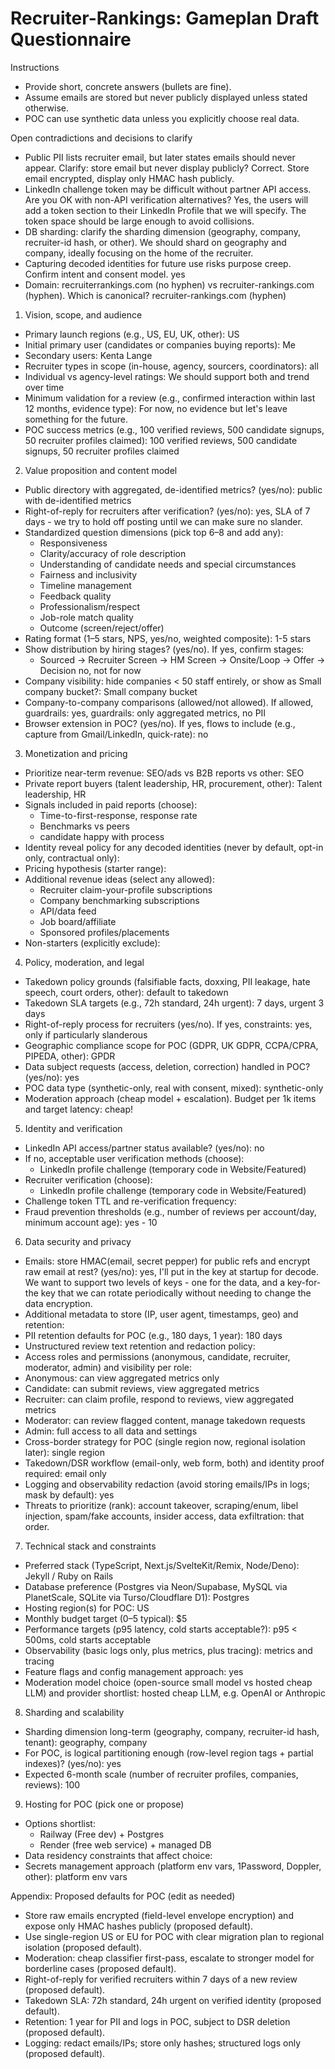 # Recruiter-Rankings: Gameplan Draft Questionnaire

Instructions
- Provide short, concrete answers (bullets are fine).
- Assume emails are stored but never publicly displayed unless stated otherwise.
- POC can use synthetic data unless you explicitly choose real data.

Open contradictions and decisions to clarify
- Public PII lists recruiter email, but later states emails should never appear. Clarify: store email but never display publicly?
  Correct. Store email encrypted, display only HMAC hash publicly.
- LinkedIn challenge token may be difficult without partner API access. Are you OK with non-API verification alternatives?
  Yes, the users will add a token section to their LinkedIn Profile that we will specify. The token space should be large enough to avoid collisions.
- DB sharding: clarify the sharding dimension (geography, company, recruiter-id hash, or other).
We should shard on geography and company, ideally focusing on the home of the recruiter.
- Capturing decoded identities for future use risks purpose creep. Confirm intent and consent model.
   yes
- Domain: recruiterrankings.com (no hyphen) vs recruiter-rankings.com (hyphen). Which is canonical?
    recruiter-rankings.com (hyphen)

1) Vision, scope, and audience
- Primary launch regions (e.g., US, EU, UK, other):
US
- Initial primary user (candidates or companies buying reports):
Me
- Secondary users:
Kenta Lange
- Recruiter types in scope (in-house, agency, sourcers, coordinators):
all
- Individual vs agency-level ratings:
We should support both and trend over time
- Minimum validation for a review (e.g., confirmed interaction within last 12 months, evidence type):
For now, no evidence but let's leave something for the future.
- POC success metrics (e.g., 100 verified reviews, 500 candidate signups, 50 recruiter profiles claimed):
100 verified reviews, 500 candidate signups, 50 recruiter profiles claimed

2) Value proposition and content model
- Public directory with aggregated, de-identified metrics? (yes/no):
public with de-identified metrics
- Right-of-reply for recruiters after verification? (yes/no):
yes, SLA of 7 days - we try to hold off posting until we can make sure no slander.
- Standardized question dimensions (pick top 6–8 and add any):
  - Responsiveness
  - Clarity/accuracy of role description
  - Understanding of candidate needs and special circumstances
  - Fairness and inclusivity
  - Timeline management
  - Feedback quality
  - Professionalism/respect
  - Job-role match quality
  - Outcome (screen/reject/offer)
- Rating format (1–5 stars, NPS, yes/no, weighted composite):
1-5 stars
- Show distribution by hiring stages? (yes/no). If yes, confirm stages:
  - Sourced → Recruiter Screen → HM Screen → Onsite/Loop → Offer → Decision
 no, not for now
- Company visibility: hide companies < 50 staff entirely, or show as Small company bucket?:
Small company bucket
- Company-to-company comparisons (allowed/not allowed). If allowed, guardrails:
yes, guardrails: only aggregated metrics, no PII
- Browser extension in POC? (yes/no). If yes, flows to include (e.g., capture from Gmail/LinkedIn, quick-rate):
no
3) Monetization and pricing
- Prioritize near-term revenue: SEO/ads vs B2B reports vs other:
SEO
- Private report buyers (talent leadership, HR, procurement, other):
Talent leadership, HR
- Signals included in paid reports (choose):
  - Time-to-first-response, response rate
  - Benchmarks vs peers
  - candidate happy with process
- Identity reveal policy for any decoded identities (never by default, opt-in only, contractual only):
- Pricing hypothesis (starter range):
- Additional revenue ideas (select any allowed):
  - Recruiter claim-your-profile subscriptions
  - Company benchmarking subscriptions
  - API/data feed
  - Job board/affiliate
  - Sponsored profiles/placements
- Non-starters (explicitly exclude):

4) Policy, moderation, and legal
- Takedown policy grounds (falsifiable facts, doxxing, PII leakage, hate speech, court orders, other):
default to takedown
- Takedown SLA targets (e.g., 72h standard, 24h urgent):
7 days, urgent 3 days
- Right-of-reply process for recruiters (yes/no). If yes, constraints:
yes, only if particularly slanderous
- Geographic compliance scope for POC (GDPR, UK GDPR, CCPA/CPRA, PIPEDA, other):
GPDR
- Data subject requests (access, deletion, correction) handled in POC? (yes/no):
yes
- POC data type (synthetic-only, real with consent, mixed):
synthetic-only
- Moderation approach (cheap model + escalation). Budget per 1k items and target latency:
cheap!

5) Identity and verification
- LinkedIn API access/partner status available? (yes/no):
no
- If no, acceptable user verification methods (choose):
  - LinkedIn profile challenge (temporary code in Website/Featured)
- Recruiter verification (choose):
  - LinkedIn profile challenge (temporary code in Website/Featured)
- Challenge token TTL and re-verification frequency:
- Fraud prevention thresholds (e.g., number of reviews per account/day, minimum account age):
yes - 10

6) Data security and privacy
- Emails: store HMAC(email, secret pepper) for public refs and encrypt raw email at rest? (yes/no):
yes, I'll put in the key at startup for decode. We want to support two levels of keys - one for the data, and a key-for-the key that we can rotate periodically without needing to change the data encryption.
- Additional metadata to store (IP, user agent, timestamps, geo) and retention:
- PII retention defaults for POC (e.g., 180 days, 1 year):
180 days
- Unstructured review text retention and redaction policy:
- Access roles and permissions (anonymous, candidate, recruiter, moderator, admin) and visibility per role:
- Anonymous: can view aggregated metrics only
- Candidate: can submit reviews, view aggregated metrics
- Recruiter: can claim profile, respond to reviews, view aggregated metrics
- Moderator: can review flagged content, manage takedown requests
- Admin: full access to all data and settings
- Cross-border strategy for POC (single region now, regional isolation later):
single region
- Takedown/DSR workflow (email-only, web form, both) and identity proof required:
email only
- Logging and observability redaction (avoid storing emails/IPs in logs; mask by default):
yes
- Threats to prioritize (rank): account takeover, scraping/enum, libel injection, spam/fake accounts, insider access, data exfiltration:
that order.

7) Technical stack and constraints
- Preferred stack (TypeScript, Next.js/SvelteKit/Remix, Node/Deno):
Jekyll / Ruby on Rails
- Database preference (Postgres via Neon/Supabase, MySQL via PlanetScale, SQLite via Turso/Cloudflare D1):
Postgres
- Hosting region(s) for POC:
US
- Monthly budget target ($0–$5 typical):
$5
- Performance targets (p95 latency, cold starts acceptable?):
p95 < 500ms, cold starts acceptable
- Observability (basic logs only, plus metrics, plus tracing):
metrics and tracing
- Feature flags and config management approach:
yes
- Moderation model choice (open-source small model vs hosted cheap LLM) and provider shortlist:
hosted cheap LLM, e.g. OpenAI or Anthropic

8) Sharding and scalability
- Sharding dimension long-term (geography, company, recruiter-id hash, tenant):
geography, company
- For POC, is logical partitioning enough (row-level region tags + partial indexes)? (yes/no):
yes
- Expected 6-month scale (number of recruiter profiles, companies, reviews):
100

9) Hosting for POC (pick one or propose)
- Options shortlist:
  - Railway (Free dev) + Postgres
  - Render (free web service) + managed DB
- Data residency constraints that affect choice:
- Secrets management approach (platform env vars, 1Password, Doppler, other):
platform env vars

Appendix: Proposed defaults for POC (edit as needed)
- Store raw emails encrypted (field-level envelope encryption) and expose only HMAC hashes publicly (proposed default).
- Use single-region US or EU for POC with clear migration plan to regional isolation (proposed default).
- Moderation: cheap classifier first-pass, escalate to stronger model for borderline cases (proposed default).
- Right-of-reply for verified recruiters within 7 days of a new review (proposed default).
- Takedown SLA: 72h standard, 24h urgent on verified identity (proposed default).
- Retention: 1 year for PII and logs in POC, subject to DSR deletion (proposed default).
- Logging: redact emails/IPs; store only hashes; structured logs only (proposed default).
